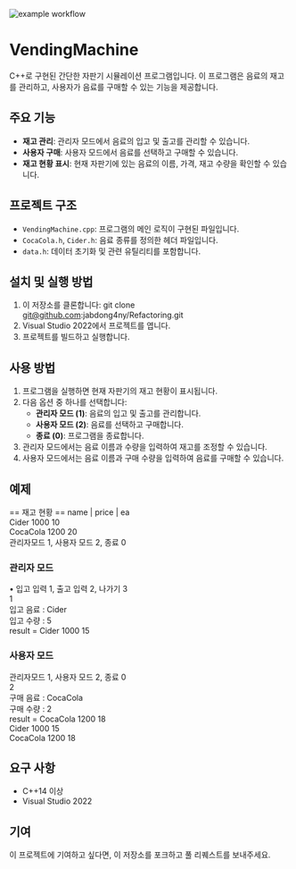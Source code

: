 ![example workflow](https://github.com/github/docs/actions/workflows/main.yml/badge.svg)
# VendingMachine

C++로 구현된 간단한 자판기 시뮬레이션 프로그램입니다. 
이 프로그램은 음료의 재고를 관리하고, 사용자가 음료를 구매할 수 있는 기능을 제공합니다.

## 주요 기능

- **재고 관리**: 관리자 모드에서 음료의 입고 및 출고를 관리할 수 있습니다.
- **사용자 구매**: 사용자 모드에서 음료를 선택하고 구매할 수 있습니다.
- **재고 현황 표시**: 현재 자판기에 있는 음료의 이름, 가격, 재고 수량을 확인할 수 있습니다.

## 프로젝트 구조

- `VendingMachine.cpp`: 프로그램의 메인 로직이 구현된 파일입니다.
- `CocaCola.h`, `Cider.h`: 음료 종류를 정의한 헤더 파일입니다.
- `data.h`: 데이터 초기화 및 관련 유틸리티를 포함합니다.

## 설치 및 실행 방법

1. 이 저장소를 클론합니다:
   git clone git@github.com:jabdong4ny/Refactoring.git
2. Visual Studio 2022에서 프로젝트를 엽니다.
3. 프로젝트를 빌드하고 실행합니다.

## 사용 방법

1. 프로그램을 실행하면 현재 자판기의 재고 현황이 표시됩니다.
2. 다음 옵션 중 하나를 선택합니다:
   - **관리자 모드 (1)**: 음료의 입고 및 출고를 관리합니다.
   - **사용자 모드 (2)**: 음료를 선택하고 구매합니다.
   - **종료 (0)**: 프로그램을 종료합니다.
3. 관리자 모드에서는 음료 이름과 수량을 입력하여 재고를 조정할 수 있습니다.
4. 사용자 모드에서는 음료 이름과 구매 수량을 입력하여 음료를 구매할 수 있습니다.

## 예제
== 재고 현황 == 
name    | price | ea  
Cider     1000    10  
CocaCola  1200    20  
관리자모드 1, 사용자 모드 2, 종료 0  
  
### 관리자 모드
•	입고 입력 1, 출고 입력 2, 나가기 3  
1  
입고 음료 : Cider  
입고 수량 : 5  
result = Cider 1000 15  

### 사용자 모드
관리자모드 1, 사용자 모드 2, 종료 0  
2  
구매 음료 : CocaCola  
구매 수량 : 2  
result = CocaCola 1200 18  
Cider 1000 15  
CocaCola 1200 18  

## 요구 사항
- C++14 이상
- Visual Studio 2022

## 기여
이 프로젝트에 기여하고 싶다면, 이 저장소를 포크하고 풀 리퀘스트를 보내주세요.